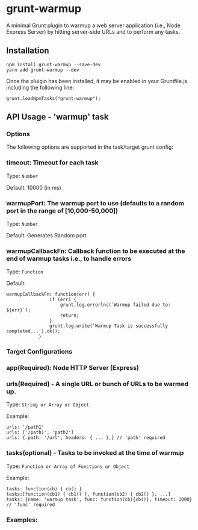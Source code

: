 # grunt-warmup
A minimal Grunt plugin to warmup a web server application (i.e., Node Express Server) by hitting server-side URLs and to perform any tasks. 

## Installation
```
npm install grunt-warmup --save-dev
yarn add grunt-warmup --dev
```
Once the pluigin has been installed, it may be enabled in your Gruntfile.js including the following line:

```
grunt.loadNpmTasks("grunt-warmup");
``` 

## API Usage - 'warmup' task
### Options
The following options are supported in the task/target grunt config:
### timeout: Timeout for each task
Type: `Number`

Default: 10000 (in ms)

### warmupPort: The warmup port to use (defaults to a random port in the range of [10,000-50,000])
Type: `Number`

Default: Generates Random port

### warmupCallbackFn: Callback function to be executed at the end of warmup tasks i.e., to handle errors
Type: `Function`

Default:
```
warmupCallbackFn: function(err) {
                if (err) {
                    grunt.log.errorlns(`Warmup failed due to: ${err}`);
                    return;
                }
                grunt.log.write('Warmup Task is successfully completed...').ok();
            }
```

### Target Configurations
### app(Required): Node HTTP Server (Express)


### urls(Required) - A single URL or bunch of URLs to be warmed up.
Type: `String or Array or Object`

Example:

```
urls: '/path1'
urls: ['/path1', 'path2']
urls: { path: '/url', headers: { ... },} // 'path' required

```


### tasks(optional) - Tasks to be invoked at the time of warmup
Type: `Function or Array of Functions or Object`

Example: 

```
tasks: function(cb) { cb() }
tasks:[function(cb1) { cb1() }, function(cb2) { cb2() }, ...]
tasks: {name: 'warmup task', func: function(cb){cb()}, timeout: 1000} // 'func' required

```
### Examples:


